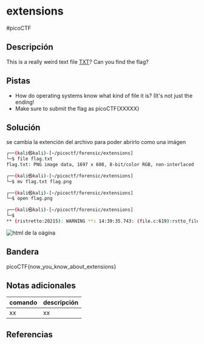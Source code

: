 # extensions
#picoCTF 
## Descripción
This is a really weird text file [TXT](https://jupiter.challenges.picoctf.org/static/e7e5d188621ee705ceeb0452525412ef/flag.txt)? Can you find the flag?

## Pistas 
+ How do operating systems know what kind of file it is? (It's not just the ending!
+ Make sure to submit the flag as picoCTF{XXXXX}

## Solución
se cambia la extención del archivo para poder abrirlo como una imágen
``` bash      
┌──(kali㉿kali)-[~/picoctf/forensic/extensions]
└─$ file flag.txt 
flag.txt: PNG image data, 1697 x 608, 8-bit/color RGB, non-interlaced
                                                                             
┌──(kali㉿kali)-[~/picoctf/forensic/extensions]
└─$ mv flag.txt flag.png
                                                                             
┌──(kali㉿kali)-[~/picoctf/forensic/extensions]
└─$ open flag.png 
                                                                             
┌──(kali㉿kali)-[~/picoctf/forensic/extensions]
└─$ 
** (ristretto:20215): WARNING **: 14:39:35.743: (file.c:619):rstto_file_get_thumbnail: code should not be reached

```
![html de la oágina](/PicoCTF(clases)/Capturas/flag.png)
## Bandera
picoCTF{now_you_know_about_extensions}

## Notas adicionales
| comando | descripción |
|------------|---------------|
| xx | xx |

## Referencias
